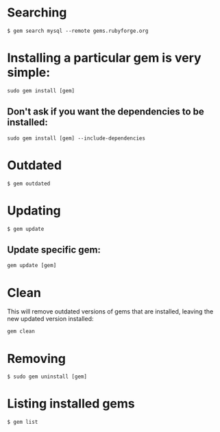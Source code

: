 # Searching
```
$ gem search mysql --remote gems.rubyforge.org
```

# Installing a particular gem is very simple:
```
sudo gem install [gem]
```

## Don't ask if you want the dependencies to be installed:
```
sudo gem install [gem] --include-dependencies
```

# Outdated
```
$ gem outdated
```

# Updating
```
$ gem update
```

## Update specific gem:
```
gem update [gem]
```

# Clean
This will remove outdated versions of gems that are installed, leaving the new updated version installed:
```
gem clean
```

# Removing
```
$ sudo gem uninstall [gem]
```

# Listing installed gems
```
$ gem list
```
